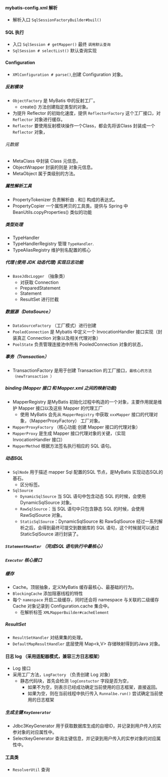 #### mybatis-config.xml 解析
- 解析入口 `SqlSessionFactoryBuilder#buil()`

#### SQL 执行
- 入口 `SqlSession # getMapper()` 最终 `调用默认查询`
- `SqlSession # selectList()` 默认查询实现

#### Configuration
- `XMlConfiguration # parse()`,创建 Configuration 对象。

##### 反射模块
- `ObjectFactory` 是 MyBatis 中的反射工厂。
    - create() 方法创建指定类型的对象。
- 为提升 Reflector 的初始化速度，提供 `ReflectorFactory` 这个工厂接口，对 `Reflector` 对象进行缓存。
- `Reflector` 要使用反射模块操作一个Class，都会先将该Class 封装成一个 `Reflector` 对象，

###### 元数据
- MetaClass 中封装 Class 元信息。
- ObjectWrapper 封装的则是 对象元信息。
- MetaObject 属于类级别的方法。

##### 属性解析工具
- PropertyTokenizer 负责解析由 . 和[] 构成的表达式。
- PropertyCopier 一个属性拷贝的工具类。提供与 Spring 中 BeanUtils.copyProperties() 类似的功能

##### 类型处理
- TypeHandler 
- TypeHandlerRegistry 管理 `TypeHandler`.
- TypeAliasRegistry 维护别名配置的核心

##### 代理 (使用 JDK 动态代理) 实现日志功能 
- `BaseJdbcLogger` （抽象类）
  - 对获取 Connection
  - PreparedStatement
  - Statement
  - ResultSet 进行拦截

##### 数据源（DataSource）
- `DataSourceFactory` （工厂模式）进行创建
- `PooledConnection` 是 Mybatis 中定义一个 InvocationHandler 接口实现（封装真正 Connection 对象以及相关代理对象）
- `PoolState` 负责管理连接池中所有 PooledConnection 对象的状态，

##### 事务（Transaction）
- TransactionFactory 是用于创建 Transaction 的工厂接口，`最核心的方法（newTransaction ）`


##### binding (Mapper 接口 和 Mapper.xml 之间的映射功能)
- MapperRegistry 是MyBatis 初始化过程中构造的一个对象，主要作用就是维护 Mapper 接口以及这些 Mapper 的代理工厂
  - 使用 MyBatis 会先从 `MapperRegistry` 中获取 `xxxMapper` 接口的代理对象，（MapperProxyFactory） 工厂对象。
- `MapperProxyFactory` （核心功能 创建 Mapper 接口的代理对象）
- `MapperProxy` 是生成 Mapper 接口代理对象的关键，（实现 InvocationHandler 接口）
- `MapperMethod` 根据方法签名执行相应的 SQL 语句。


##### 动态SQL
- `SqlNode` 用于描述 mapper Sql 配置的SQL 节点，是MyBatis 实现动态SQL的基石。
    - 区分标签。
- `SqlSource`
  - `DynamicSqlSource` 当 SQL 语句中包含动态 SQL 的时候，会使用 DynamicSqlSource 对象。
  - `RawSqlSource`：当 SQL 语句中只包含静态 SQL 的时候，会使用 RawSqlSource 对象。
  - `StaticSqlSource`：DynamicSqlSource 和 RawSqlSource 经过一系列解析之后，会得到最终可提交到数据库的 SQL 语句，这个时候就可以通过 StaticSqlSource 进行封装了。
  

##### `StatementHandler` （完成SQL 语句执行中最核心）

##### `Executor` 核心接口

##### 缓存
- Cache。顶层抽象，定义MyBatis 缓存最核心、最基础的行为。
- `BlockingCache` 添加阻塞线程的特性
- 每个 `namespace` 开启二级缓存，同时还会将 namespace 与关联的二级缓存 Cache 对象记录到 Configuration.cache 集合中。
  - 在解析标签 `XMLMapperBuilder#cacheElement`


##### ResultSet
- `ResultSetHandler` 对结果集的处理。
- `DefaultMapResultHandler` 底层使用 Map<k,V> 存储映射得到的Java 对象。

#### 日志 log （采用适配器模式，兼容三方日志框架）
- Log 接口
- 采用工厂方法，`LogFactory` （负责创建 Log 对象）
  - 静态代码块，首先会检测 `logConstuctor` 字段是否为空，
      - 如果不为空，则表示已经成功确定当前使用的日志框架，直接返回。
      - 如果为空，则在当前线程中执行传入 `Runnalbe.run()` 尝试确定当前使用的日志框架
 
##### 生成主键 `KeyGenerator`
- Jdbc3KeyGenerator 用于获取数据库生成的自增ID，并记录到用户传入的实参对象的对应属性中。
- SelectkeyGenerator 查询主键信息，并记录到用户传入的实参对象的对应属性中。


#### 工具类
- `ResolverUtil` 查询